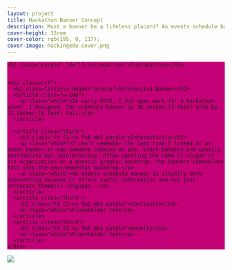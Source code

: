 ```yaml
---
layout: project
title: Hackathon Banner Concept
description: Must a banner be a lifeless placard? An events schedule banner for a hackathon provides opportunities for interaction.
cover-height: 35rem
cover-color: rgb(195, 0, 117);
cover-image: hackingedu-cover.png
---
```

<section class="custom-hackingedu" style="background-color: rgb(195, 0, 117)">

  <container>

    <h1 class="purple" id="l1-introduction">Introduction</h1>


    <div class="cf">
      <h2 class="article-header purple">Interactive Banner</h2>
      <article class="w-100">
        <p class="white">In early 2016, I did spec work for a hackathon event. I designed  The schedule banner is 36 inches (3 feet) wide by 72 inches (6 feet) tall.</p>
      </article>

      <article class="third">
        <h2 class="f4 f2-ns fw6 mb2 purple">Interactivity</h2>
        <p class="white">I can't remember the last time I looked at an event banner or saw someone looking at one. Event banners are usually inoffensive but uninteresting. Often sporting the name or slogan of its organization on a generic graphic backdrop, the banners themselves fall into the environmental backdrop.</p>
        <p class="white">An events schedule banner is slightly more interesting because it offers useful information and not just corporate thematic language. </p>
      </article>
      <article class="third">
        <h2 class="f4 f2-ns fw6 mb2 purple">Continuity</h2>
        <p class="white">Placeholder text</p>
      </article>
      <article class="third">
        <h2 class="f4 f2-ns fw6 mb2 purple">Novelty</h2>
        <p class="white">Placeholder text</p>
      </article>
    </div>
  </container>
</section>
<section class="bg-white">
  <container>
    <img src="{{ site.url }}/images/hackingedu-spec.png" />
  </container>
</section>
